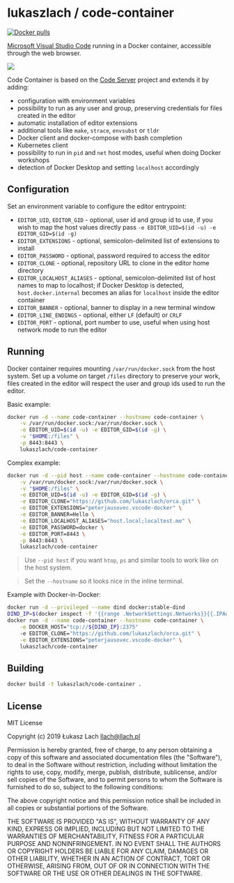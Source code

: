 # lukaszlach / code-container

[![Docker pulls](https://img.shields.io/docker/pulls/lukaszlach/code-container.svg?label=docker+pulls)](https://hub.docker.com/r/lukaszlach/code-container)

[Microsoft Visual Studio Code](https://github.com/Microsoft/vscode) running in a Docker container, accessible through the web browser.

![](https://user-images.githubusercontent.com/5011490/59969073-b85e9880-9545-11e9-8d38-e58435cb26f9.png)

Code Container is based on the [Code Server](https://github.com/cdr/code-server) project and extends it by adding:

* configuration with environment variables
* possibility to run as any user and group, preserving credentials for files created in the editor
* automatic installation of editor extensions
* additional tools like `make`, `strace`, `envsubst` or `tldr`
* Docker client and docker-compose with bash completion
* Kubernetes client
* possibility to run in `pid` and `net` host modes, useful when doing Docker workshops
* detection of Docker Desktop and setting `localhost` accordingly

## Configuration

Set an environment variable to configure the editor entrypoint:

* `EDITOR_UID`, `EDITOR_GID` - optional, user id and group id to use, if you wish to map the host values directly pass `-e EDITOR_UID=$(id -u) -e EDITOR_GID=$(id -g)`
* `EDITOR_EXTENSIONS` - optional, semicolon-delimited list of extensions to install
* `EDITOR_PASSWORD` - optional, password required to access the editor
* `EDITOR_CLONE` - optional, repository URL to clone in the editor home directory
* `EDITOR_LOCALHOST_ALIASES` - optional, semicolon-delimited list of host names to map to localhost; if Docker Desktop is detected, `host.docker.internal` becomes an alias for `localhost` inside the editor container
* `EDITOR_BANNER` - optional, banner to display in a new terminal window
* `EDITOR_LINE_ENDINGS` - optional, either `LF` (default) or `CRLF`
* `EDITOR_PORT` - optional, port number to use, useful when using host network mode to run the editor

## Running

Docker container requires mounting `/var/run/docker.sock` from the host system. Set up a volume on target `/files` directory to preserve your work, files created in the editor will respect the user and group ids used to run the editor.

Basic example:

```bash
docker run -d --name code-container --hostname code-container \
    -v /var/run/docker.sock:/var/run/docker.sock \
    -e EDITOR_UID=$(id -u) -e EDITOR_GID=$(id -g) \
    -v "$HOME:/files" \
    -p 8443:8443 \
    lukaszlach/code-container
```

Complex example:

```bash
docker run -d --pid host --name code-container --hostname code-container \
    -v /var/run/docker.sock:/var/run/docker.sock \
    -v "$HOME:/files" \
    -e EDITOR_UID=$(id -u) -e EDITOR_GID=$(id -g) \
    -e EDITOR_CLONE="https://github.com/lukaszlach/orca.git" \
    -e EDITOR_EXTENSIONS="peterjausovec.vscode-docker" \
    -e EDITOR_BANNER=Hello \
    -e EDITOR_LOCALHOST_ALIASES="host.local;localtest.me" \
    -e EDITOR_PASSWORD=docker \
    -e EDITOR_PORT=8443 \
    -p 8443:8443 \
    lukaszlach/code-container
```

> Use `--pid host` if you want `htop`, `ps` and similar tools to work like on the host system.

> Set the `--hostname` so it looks nice in the inline terminal.

Example with Docker-in-Docker:

```bash
docker run -d --privileged --name dind docker:stable-dind
DIND_IP=$(docker inspect -f '{{range .NetworkSettings.Networks}}{{.IPAddress}}{{end}}' dind)
docker run -d --name code-container --hostname code-container \
    -e DOCKER_HOST="tcp://${DIND_IP}:2375"
    -e EDITOR_CLONE="https://github.com/lukaszlach/orca.git" \
    -e EDITOR_EXTENSIONS="peterjausovec.vscode-docker" \
    lukaszlach/code-container
```

## Building

```bash
docker build -t lukaszlach/code-container .
```

## License

MIT License

Copyright (c) 2019 Łukasz Lach <llach@llach.pl>

Permission is hereby granted, free of charge, to any person obtaining a copy
of this software and associated documentation files (the "Software"), to deal
in the Software without restriction, including without limitation the rights
to use, copy, modify, merge, publish, distribute, sublicense, and/or sell
copies of the Software, and to permit persons to whom the Software is
furnished to do so, subject to the following conditions:

The above copyright notice and this permission notice shall be included in all
copies or substantial portions of the Software.

THE SOFTWARE IS PROVIDED "AS IS", WITHOUT WARRANTY OF ANY KIND, EXPRESS OR
IMPLIED, INCLUDING BUT NOT LIMITED TO THE WARRANTIES OF MERCHANTABILITY,
FITNESS FOR A PARTICULAR PURPOSE AND NONINFRINGEMENT. IN NO EVENT SHALL THE
AUTHORS OR COPYRIGHT HOLDERS BE LIABLE FOR ANY CLAIM, DAMAGES OR OTHER
LIABILITY, WHETHER IN AN ACTION OF CONTRACT, TORT OR OTHERWISE, ARISING FROM,
OUT OF OR IN CONNECTION WITH THE SOFTWARE OR THE USE OR OTHER DEALINGS IN THE
SOFTWARE.